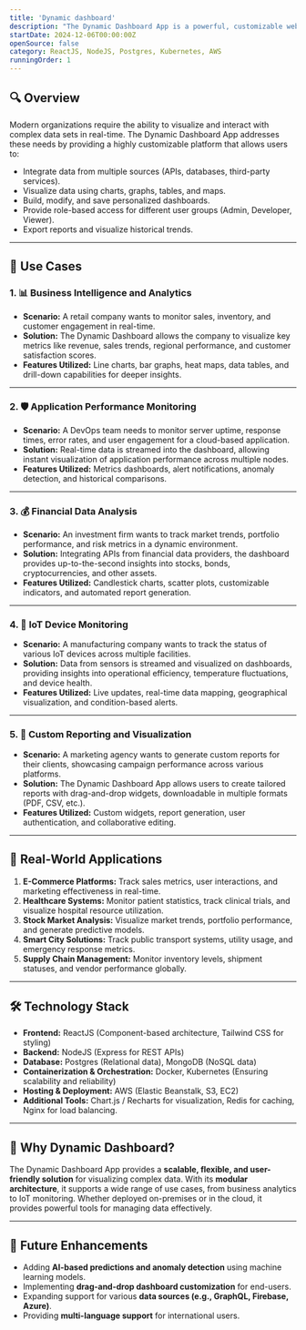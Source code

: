 ```yaml
---
title: 'Dynamic dashboard'
description: "The Dynamic Dashboard App is a powerful, customizable web application designed to provide real-time insights and visualizations from various data sources. Built with modern web technologies (React.js, Node.js, MySQL, MongoDB), it empowers users to create, modify, and interact with complex data dashboards effortlessly. Whether you are tracking business metrics, financial data, or application performance, this app offers an intuitive interface and robust backend for seamless data handling."
startDate: 2024-12-06T00:00:00Z
openSource: false
category: ReactJS, NodeJS, Postgres, Kubernetes, AWS
runningOrder: 1
---
```


<div class=" shadow-xl rounded-2xl p-6 mb-8 ">
  <h2 id="-overview" class="text-2xl font-semibold  mb-4">🔍 Overview</h2>
  <p class="text-lg   p-6 pt-2">
    Modern organizations require the ability to visualize and interact with complex data sets in real-time. The Dynamic Dashboard App addresses these needs by providing a highly customizable platform that allows users to:
  </p>
  <ul class="list-disc pl-6 space-y-2  p-6 pt-2">
    <li>Integrate data from multiple sources (APIs, databases, third-party services).</li>
    <li>Visualize data using charts, graphs, tables, and maps.</li>
    <li>Build, modify, and save personalized dashboards.</li>
    <li>Provide role-based access for different user groups (Admin, Developer, Viewer).</li>
    <li>Export reports and visualize historical trends.</li>
  </ul>

  <hr class=" mb-8">

  <h2 id="-use-cases" class="text-2xl font-semibold  mb-4">💼 Use Cases</h2>

  <h3 id="1--business-intelligence-and-analytics" class="text-xl font-semibold  p-6 pt-1">1. 📊 <strong>Business Intelligence and Analytics</strong></h3>
  <ul class="list-inside list-none space-y-2  p-6 pt-2">
    <li><strong>Scenario:</strong> A retail company wants to monitor sales, inventory, and customer engagement in real-time.</li>
    <li><strong>Solution:</strong> The Dynamic Dashboard allows the company to visualize key metrics like revenue, sales trends, regional performance, and customer satisfaction scores.</li>
    <li><strong>Features Utilized:</strong> Line charts, bar graphs, heat maps, data tables, and drill-down capabilities for deeper insights.</li>
  </ul>

  <hr class=" mb-8">

  <h3 id="2-️-application-performance-monitoring" class="text-xl font-semibold  p-6 pt-1">2. 🛡️ <strong>Application Performance Monitoring</strong></h3>
  <ul class="list-inside list-none space-y-2  p-6 pt-1">
    <li><strong>Scenario:</strong> A DevOps team needs to monitor server uptime, response times, error rates, and user engagement for a cloud-based application.</li>
    <li><strong>Solution:</strong> Real-time data is streamed into the dashboard, allowing instant visualization of application performance across multiple nodes.</li>
    <li><strong>Features Utilized:</strong> Metrics dashboards, alert notifications, anomaly detection, and historical comparisons.</li>
  </ul>

  <hr class=" mb-8">

  <h3 id="3--financial-data-analysis" class="text-xl font-semibold  p-6 pt-1">3. 💰 <strong>Financial Data Analysis</strong></h3>
  <ul class="list-inside list-none space-y-2  p-6 pt-1">
    <li><strong>Scenario:</strong> An investment firm wants to track market trends, portfolio performance, and risk metrics in a dynamic environment.</li>
    <li><strong>Solution:</strong> Integrating APIs from financial data providers, the dashboard provides up-to-the-second insights into stocks, bonds, cryptocurrencies, and other assets.</li>
    <li><strong>Features Utilized:</strong> Candlestick charts, scatter plots, customizable indicators, and automated report generation.</li>
  </ul>

  <hr class=" mb-8">

  <h3 id="4--iot-device-monitoring" class="text-xl font-semibold  p-6 pt-1">4. 🔌 <strong>IoT Device Monitoring</strong></h3>
  <ul class="list-inside list-none space-y-2  p-6 pt-1">
    <li><strong>Scenario:</strong> A manufacturing company wants to track the status of various IoT devices across multiple facilities.</li>
    <li><strong>Solution:</strong> Data from sensors is streamed and visualized on dashboards, providing insights into operational efficiency, temperature fluctuations, and device health.</li>
    <li><strong>Features Utilized:</strong> Live updates, real-time data mapping, geographical visualization, and condition-based alerts.</li>
  </ul>

  <hr class=" mb-8">

  <h3 id="5--custom-reporting-and-visualization" class="text-xl font-semibold  p-6 pt-1">5. 📝 <strong>Custom Reporting and Visualization</strong></h3>
  <ul class="list-inside list-none space-y-2  p-6 pt-1">
    <li><strong>Scenario:</strong> A marketing agency wants to generate custom reports for their clients, showcasing campaign performance across various platforms.</li>
    <li><strong>Solution:</strong> The Dynamic Dashboard App allows users to create tailored reports with drag-and-drop widgets, downloadable in multiple formats (PDF, CSV, etc.).</li>
    <li><strong>Features Utilized:</strong> Custom widgets, report generation, user authentication, and collaborative editing.</li>
  </ul>

  <hr class=" mb-8">

  <h2 id="-real-world-applications" class="text-2xl font-semibold  mb-4">🌟 <strong>Real-World Applications</strong></h2>
  <ol class="list-decimal pl-6 space-y-2  p-6 pt-1">
    <li><strong>E-Commerce Platforms:</strong> Track sales metrics, user interactions, and marketing effectiveness in real-time.</li>
    <li><strong>Healthcare Systems:</strong> Monitor patient statistics, track clinical trials, and visualize hospital resource utilization.</li>
    <li><strong>Stock Market Analysis:</strong> Visualize market trends, portfolio performance, and generate predictive models.</li>
    <li><strong>Smart City Solutions:</strong> Track public transport systems, utility usage, and emergency response metrics.</li>
    <li><strong>Supply Chain Management:</strong> Monitor inventory levels, shipment statuses, and vendor performance globally.</li>
  </ol>

  <hr class=" mb-8">

  <h2 id="-technology-stack" class="text-2xl font-semibold  mb-4">🛠 <strong>Technology Stack</strong></h2>
  <ul class="list-none pl-6 space-y-2  p-6 pt-1">
    <li><strong>Frontend:</strong> ReactJS (Component-based architecture, Tailwind CSS for styling)</li>
    <li><strong>Backend:</strong> NodeJS (Express for REST APIs)</li>
    <li><strong>Database:</strong> Postgres (Relational data), MongoDB (NoSQL data)</li>
    <li><strong>Containerization & Orchestration:</strong> Docker, Kubernetes (Ensuring scalability and reliability)</li>
    <li><strong>Hosting & Deployment:</strong> AWS (Elastic Beanstalk, S3, EC2)</li>
    <li><strong>Additional Tools:</strong> Chart.js / Recharts for visualization, Redis for caching, Nginx for load balancing.</li>
  </ul>

  <hr class=" mb-8">

  <h2 id="-why-dynamic-dashboard" class="text-2xl font-semibold  mb-4">🔑 <strong>Why Dynamic Dashboard?</strong></h2>
  <p class="text-lg  p-6 pt-1">
    The Dynamic Dashboard App provides a <strong class="font-semibold text-indigo-600">scalable, flexible, and user-friendly solution</strong> for visualizing complex data. With its <strong class="font-semibold text-indigo-600">modular architecture</strong>, it supports a wide range of use cases, from business analytics to IoT monitoring. Whether deployed on-premises or in the cloud, it provides powerful tools for managing data effectively.
  </p>

  <hr class=" mb-8">

  <h2 id="-future-enhancements" class="text-2xl font-semibold  mb-4">📌 <strong>Future Enhancements</strong></h2>
  <ul class="list-inside list-none space-y-2  p-6 pt-1">
    <li>Adding <strong>AI-based predictions and anomaly detection</strong> using machine learning models.</li>
    <li>Implementing <strong>drag-and-drop dashboard customization</strong> for end-users.</li>
    <li>Expanding support for various <strong>data sources (e.g., GraphQL, Firebase, Azure)</strong>.</li>
    <li>Providing <strong>multi-language support</strong> for international users.</li>
  </ul>
</div>
